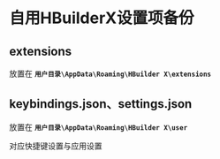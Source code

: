 # 自用HBuilderX设置项备份

## extensions

放置在 **`用户目录\AppData\Roaming\HBuilder X\extensions`** 

## keybindings.json、settings.json

放置在 **`用户目录\AppData\Roaming\HBuilder X\user`**

对应快捷键设置与应用设置

